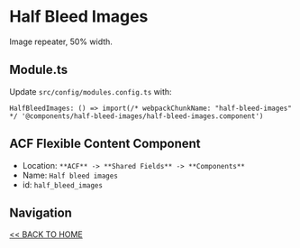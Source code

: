 # Half Bleed Images

Image repeater, 50% width.

## Module.ts

Update `src/config/modules.config.ts` with:

`HalfBleedImages: () => import(/* webpackChunkName: "half-bleed-images" */ '@components/half-bleed-images/half-bleed-images.component')`

## ACF Flexible Content Component

- Location: `**ACF** -> **Shared Fields** -> **Components**`
- Name: `Half bleed images`
- id: `half_bleed_images`

## Navigation

[<< BACK TO HOME](../README.md)
